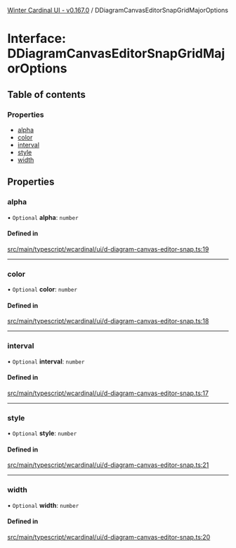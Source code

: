 [Winter Cardinal UI - v0.167.0](../index.md) / DDiagramCanvasEditorSnapGridMajorOptions

# Interface: DDiagramCanvasEditorSnapGridMajorOptions

## Table of contents

### Properties

- [alpha](DDiagramCanvasEditorSnapGridMajorOptions.md#alpha)
- [color](DDiagramCanvasEditorSnapGridMajorOptions.md#color)
- [interval](DDiagramCanvasEditorSnapGridMajorOptions.md#interval)
- [style](DDiagramCanvasEditorSnapGridMajorOptions.md#style)
- [width](DDiagramCanvasEditorSnapGridMajorOptions.md#width)

## Properties

### alpha

• `Optional` **alpha**: `number`

#### Defined in

[src/main/typescript/wcardinal/ui/d-diagram-canvas-editor-snap.ts:19](https://github.com/winter-cardinal/winter-cardinal-ui/blob/v0.167.0/src/main/typescript/wcardinal/ui/d-diagram-canvas-editor-snap.ts#L19)

___

### color

• `Optional` **color**: `number`

#### Defined in

[src/main/typescript/wcardinal/ui/d-diagram-canvas-editor-snap.ts:18](https://github.com/winter-cardinal/winter-cardinal-ui/blob/v0.167.0/src/main/typescript/wcardinal/ui/d-diagram-canvas-editor-snap.ts#L18)

___

### interval

• `Optional` **interval**: `number`

#### Defined in

[src/main/typescript/wcardinal/ui/d-diagram-canvas-editor-snap.ts:17](https://github.com/winter-cardinal/winter-cardinal-ui/blob/v0.167.0/src/main/typescript/wcardinal/ui/d-diagram-canvas-editor-snap.ts#L17)

___

### style

• `Optional` **style**: `number`

#### Defined in

[src/main/typescript/wcardinal/ui/d-diagram-canvas-editor-snap.ts:21](https://github.com/winter-cardinal/winter-cardinal-ui/blob/v0.167.0/src/main/typescript/wcardinal/ui/d-diagram-canvas-editor-snap.ts#L21)

___

### width

• `Optional` **width**: `number`

#### Defined in

[src/main/typescript/wcardinal/ui/d-diagram-canvas-editor-snap.ts:20](https://github.com/winter-cardinal/winter-cardinal-ui/blob/v0.167.0/src/main/typescript/wcardinal/ui/d-diagram-canvas-editor-snap.ts#L20)
